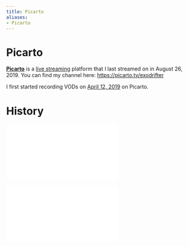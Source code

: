 ```yaml
---
title: Picarto
aliases:
- Picarto
---
```


# Picarto

**[Picarto](https://picarto.tv/)** is a [live streaming](live-streaming.md) platform that I last streamed on in August 26, 2019. You can find my channel here: https://picarto.tv/exodrifter

I first started recording VODs on [April 12, 2019](https://vods.exodrifter.space/2019/04/12/2309) on Picarto.

# History

![202211261732](../entries/202211261732.md)

![202306010213](../entries/202306010213.md)
